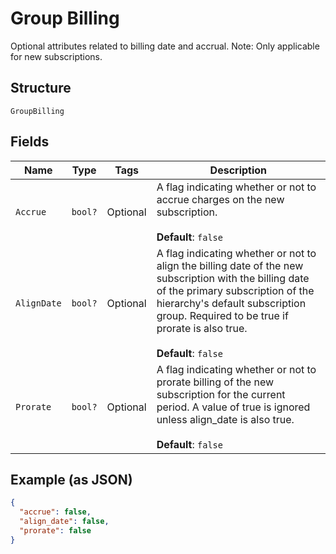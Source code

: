 
# Group Billing

Optional attributes related to billing date and accrual. Note: Only applicable for new subscriptions.

## Structure

`GroupBilling`

## Fields

| Name | Type | Tags | Description |
|  --- | --- | --- | --- |
| `Accrue` | `bool?` | Optional | A flag indicating whether or not to accrue charges on the new subscription.<br><br>**Default**: `false` |
| `AlignDate` | `bool?` | Optional | A flag indicating whether or not to align the billing date of the new subscription with the billing date of the primary subscription of the hierarchy's default subscription group. Required to be true if prorate is also true.<br><br>**Default**: `false` |
| `Prorate` | `bool?` | Optional | A flag indicating whether or not to prorate billing of the new subscription for the current period. A value of true is ignored unless align_date is also true.<br><br>**Default**: `false` |

## Example (as JSON)

```json
{
  "accrue": false,
  "align_date": false,
  "prorate": false
}
```

